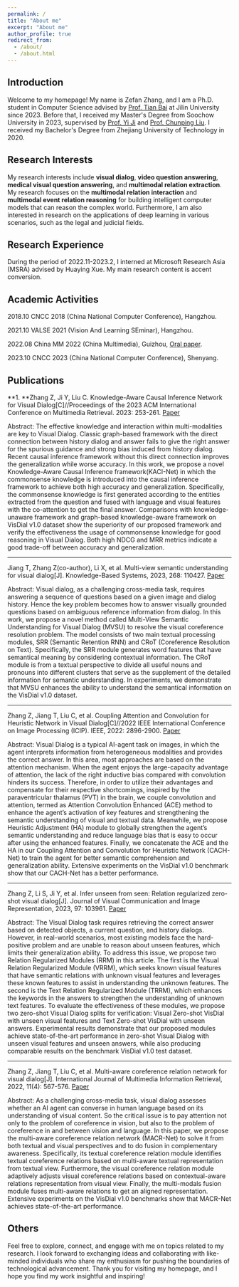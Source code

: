 ```yaml
---
permalink: /
title: "About me"
excerpt: "About me"
author_profile: true
redirect_from: 
  - /about/
  - /about.html
---
```


## Introduction

Welcome to my homepage! My name is Zefan Zhang, and I am a Ph.D. student in Computer Science advised by [Prof. Tian Bai](https://ccst.jlu.edu.cn/info/1026/17630.htm) at Jilin University since 2023. Before that, I received my Master's Degree from Soochow University in 2023, supervised by [Prof. Yi Ji](https://scst.suda.edu.cn/0e/3a/c11250a527930/page.htm) and [Prof. Chunping Liu](https://scst.suda.edu.cn/f5/ff/c30505a521727/page.htm). I received my Bachelor's Degree from Zhejiang University of Technology in 2020.

## Research Interests

My research interests include **visual dialog**, **video question answering**, **medical visual question answering**, and **multimodal relation extraction**. My research focuses on the **multimodal relation interaction** and **multimodal event relation reasoning** for building intelligent computer models that can reason the complex world. Furthermore, I am also interested in research on the applications of deep learning in various scenarios, such as the legal and judicial fields.  

## Research Experience

During the period of 2022.11-2023.2, I interned at Microsoft Research Asia (MSRA) advised by Huaying Xue. My main research content is accent conversion.

## Academic Activities

2018.10 CNCC 2018 (China National Computer Conference), Hangzhou.

2021.10 VALSE 2021 (Vision And Learning SEminar), Hangzhou.

2022.08 China MM 2022 (China Multimedia), Guizhou, [Oral paper](https://link.springer.com/article/10.1007/s13735-022-00257-2).

2023.10 CNCC 2023 (China National Computer Conference), Shenyang.

## Publications

**1. **Zhang Z, Ji Y, Liu C. Knowledge-Aware Causal Inference Network for Visual Dialog[C]//Proceedings of the 2023 ACM International Conference on Multimedia Retrieval. 2023: 253-261.  [Paper](https://dl.acm.org/doi/abs/10.1145/3591106.3592272)

Abstract: The effective knowledge and interaction within multi-modalities are key to Visual Dialog. Classic graph-based framework with the direct connection between history dialog and answer fails to give the right answer for the spurious guidance and strong bias induced from history dialog. Recent causal inference framework without this direct connection improves the generalization while worse accuracy. In this work, we propose a novel Knowledge-Aware Causal Inference framework(KACI-Net) in which the commonsense knowledge is introduced into the causal inference framework to achieve both high accuracy and generalization. Specifically, the commonsense knowledge is first generated according to the entities extracted from the question and fused with language and visual features with the co-attention to get the final answer. Comparisons with knowledge-unaware framework and graph-based knowledge-aware framework on VisDial v1.0 dataset show the superiority of our proposed framework and verify the effectiveness the usage of commonsense knowledge for good reasoning in Visual Dialog. Both high NDCG and MRR metrics indicate a good trade-off between accuracy and generalization.

---

Jiang T, Zhang Z(co-author), Li X, et al. Multi-view semantic understanding for visual dialog[J]. Knowledge-Based Systems, 2023, 268: 110427.  [Paper](https://www.sciencedirect.com/science/article/abs/pii/S0950705123001776)

Abstract: Visual dialog, as a challenging cross-media task, requires answering a sequence of questions based on a given image and dialog history. Hence the key problem becomes how to answer visually grounded questions based on ambiguous reference information from dialog. In this work, we propose a novel method called Multi-View Semantic Understanding for Visual Dialog (MVSU) to resolve the visual coreference resolution problem. The model consists of two main textual processing modules, SRR (Semantic Retention RNN) and CRoT (Coreference Resolution on Text). Specifically, the SRR module generates word features that have semantical meaning by considering contextual information. The CRoT module is from a textual perspective to divide all useful nouns and pronouns into different clusters that serve as the supplement of the detailed information for semantic understanding. In experiments, we demonstrate that MVSU enhances the ability to understand the semantical information on the VisDial v1.0 dataset.

---

Zhang Z, Jiang T, Liu C, et al. Coupling Attention and Convolution for Heuristic Network in Visual Dialog[C]//2022 IEEE International Conference on Image Processing (ICIP). IEEE, 2022: 2896-2900.  [Paper](https://ieeexplore.ieee.org/abstract/document/9898003)

Abstract: Visual Dialog is a typical AI-agent task on images, in which the agent interprets information from heterogeneous modalities and provides the correct answer. In this area, most approaches are based on the attention mechanism. When the agent enjoys the large-capacity advantage of attention, the lack of the right inductive bias compared with convolution hinders its success. Therefore, in order to utilize their advantages and compensate for their respective shortcomings, inspired by the paraventricular thalamus (PVT) in the brain, we couple convolution and attention, termed as Attention Convolution Enhanced (ACE) method to enhance the agent’s activation of key features and strengthening the semantic understanding of visual and textual data. Meanwhile, we propose Heuristic Adjustment (HA) module to globally strengthen the agent’s semantic understanding and reduce language bias that is easy to occur after using the enhanced features. Finally, we concatenate the ACE and the HA in our Coupling Attention and Convolution for Heuristic Network (CACH-Net) to train the agent for better semantic comprehension and generalization ability. Extensive experiments on the VisDial v1.0 benchmark show that our CACH-Net has a better performance.

---

Zhang Z, Li S, Ji Y, et al. Infer unseen from seen: Relation regularized zero-shot visual dialog[J]. Journal of Visual Communication and Image Representation, 2023, 97: 103961.  [Paper](https://www.sciencedirect.com/science/article/abs/pii/S1047320323002110)

Abstract: The Visual Dialog task requires retrieving the correct answer based on detected objects, a current question, and history dialogs. However, in real-world scenarios, most existing models face the hard-positive problem and are unable to reason about unseen features, which limits their generalization ability. To address this issue, we propose two Relation Regularized Modules (RRM) in this article. The first is the Visual Relation Regularized Module (VRRM), which seeks known visual features that have semantic relations with unknown visual features and leverages these known features to assist in understanding the unknown features. The second is the Text Relation Regularized Module (TRRM), which enhances the keywords in the answers to strengthen the understanding of unknown text features. To evaluate the effectiveness of these modules, we propose two zero-shot Visual Dialog splits for verification: Visual Zero-shot VisDial with unseen visual features and Text Zero-shot VisDial with unseen answers. Experimental results demonstrate that our proposed modules achieve state-of-the-art performance in zero-shot Visual Dialog with unseen visual features and unseen answers, while also producing comparable results on the benchmark VisDial v1.0 test dataset.

---

Zhang Z, Jiang T, Liu C, et al. Multi-aware coreference relation network for visual dialog[J]. International Journal of Multimedia Information Retrieval, 2022, 11(4): 567-576.  [Paper](https://link.springer.com/article/10.1007/s13735-022-00257-2)

Abstract: As a challenging cross-media task, visual dialog assesses whether an AI agent can converse in human language based on its understanding of visual content. So the critical issue is to pay attention not only to the problem of coreference in vision, but also to the problem of coreference in and between vision and language. In this paper, we propose the multi-aware coreference relation network (MACR-Net) to solve it from both textual and visual perspectives and to do fusion in complementary awareness. Specifically, its textual coreference relation module identifies textual coreference relations based on multi-aware textual representation from textual view. Furthermore, the visual coreference relation module adaptively adjusts visual coreference relations based on contextual-aware relations representation from visual view. Finally, the multi-modals fusion module fuses multi-aware relations to get an aligned representation. Extensive experiments on the VisDial v1.0 benchmarks show that MACR-Net achieves state-of-the-art performance.

## Others

Feel free to explore, connect, and engage with me on topics related to my research. I look forward to exchanging ideas and collaborating with like-minded individuals who share my enthusiasm for pushing the boundaries of technological advancement. Thank you for visiting my homepage, and I hope you find my work insightful and inspiring!


